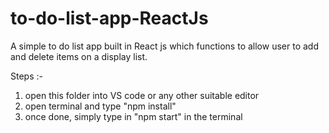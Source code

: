 # to-do-list-app-ReactJs
A simple to do list app built in React js which functions to allow user to add and delete items on a display list.

Steps :-

1. open this folder into VS code or any other suitable editor
2. open terminal and type "npm install"
3. once done, simply type in "npm start" in the terminal 
